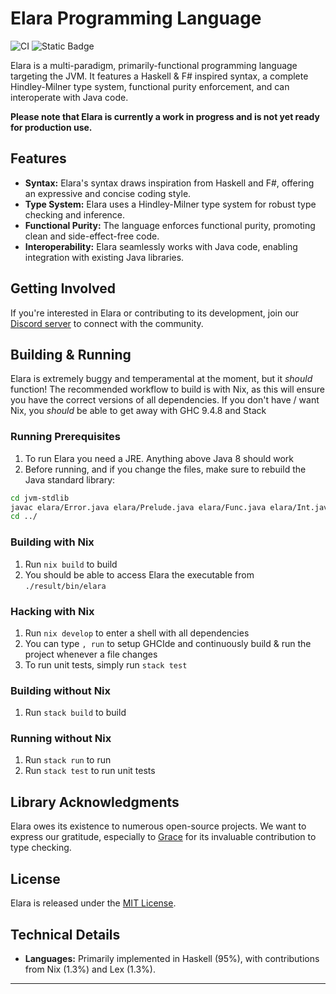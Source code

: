 
# Elara Programming Language

![CI](https://github.com/ElaraLang/elara/actions/workflows/ci.yaml/badge.svg)
![Static Badge](https://img.shields.io/badge/Code%20Quality-A%2B-blue)


Elara is a multi-paradigm, primarily-functional programming language targeting the JVM. It features a Haskell & F# inspired syntax, a complete Hindley-Milner type system, functional purity enforcement, and can interoperate with Java code.

**Please note that Elara is currently a work in progress and is not yet ready for production use.**

## Features

-   **Syntax:** Elara's syntax draws inspiration from Haskell and F#, offering an expressive and concise coding style.
-   **Type System:** Elara uses a Hindley-Milner type system for robust type checking and inference.
-   **Functional Purity:** The language enforces functional purity, promoting clean and side-effect-free code.
-   **Interoperability:** Elara seamlessly works with Java code, enabling integration with existing Java libraries.

## Getting Involved

If you're interested in Elara or contributing to its development, join our [Discord server](https://discord.gg/xu5gSTV) to connect with the community.

## Building & Running
Elara is extremely buggy and temperamental at the moment, but it *should* function!
The recommended workflow to build is with Nix, as this will ensure you have the correct versions of all dependencies.
If you don't have / want Nix, you *should* be able to get away with GHC 9.4.8 and Stack

### Running Prerequisites
1. To run Elara you need a JRE. Anything above Java 8 should work
2. Before running, and if you change the files, make sure to rebuild the Java standard library:
```sh
cd jvm-stdlib
javac elara/Error.java elara/Prelude.java elara/Func.java elara/Int.java elara/EList.java elara/IO.java elara/EList.java
cd ../
```

### Building with Nix
1. Run `nix build` to build
2. You should be able to access Elara the executable from `./result/bin/elara`

### Hacking with Nix
1. Run `nix develop` to enter a shell with all dependencies
2. You can type `, run` to setup GHCIde and continuously build & run the project whenever a file changes
3. To run unit tests, simply run `stack test`

### Building without Nix
1. Run `stack build` to build

### Running without Nix
1. Run `stack run` to run
2. Run `stack test` to run unit tests



## Library Acknowledgments

Elara owes its existence to numerous open-source projects. We want to express our gratitude, especially to [Grace](https://github.com/Gabriella439/grace) for its invaluable contribution to type checking.

## License

Elara is released under the [MIT License](LICENSE).

## Technical Details

-   **Languages:** Primarily implemented in Haskell (95%), with contributions from Nix (1.3%) and Lex (1.3%).

------
